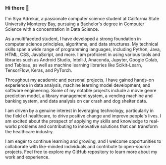 ### Hi there 👋
I'm Siya Adrekar, a passionate computer science student at California State University Monterey Bay, pursuing a Bachelor's degree in Computer Science with a concentration in Data Science.

As a multifaceted student, I have developed a strong foundation in computer science principles, algorithms, and data structures. My technical skills span a wide range of programming languages, including Python, Java, HTML, CSS, JavaScript, and more. I am proficient in using various tools and libraries such as Android Studio, IntelliJ, Anaconda, Jupyter, Google Colab, and Tableau, as well as machine learning libraries like Scikit-Learn, TensorFlow, Keras, and PyTorch.

Throughout my academic and personal projects, I have gained hands-on experience in data analysis, machine learning model development, and software engineering. Some of my notable projects include a movie genre prediction model, a library management system, a vending machine and banking system, and data analysis on car crash and dog shelter data.

I am driven by a genuine interest in leveraging technology, particularly in the field of healthcare, to drive positive change and improve people's lives. I am excited about the prospect of applying my skills and knowledge to real-world problems and contributing to innovative solutions that can transform the healthcare industry.

I am eager to continue learning and growing, and I welcome opportunities to collaborate with like-minded individuals and contribute to open-source projects. Feel free to explore my GitHub repository to learn more about my work and experience.
